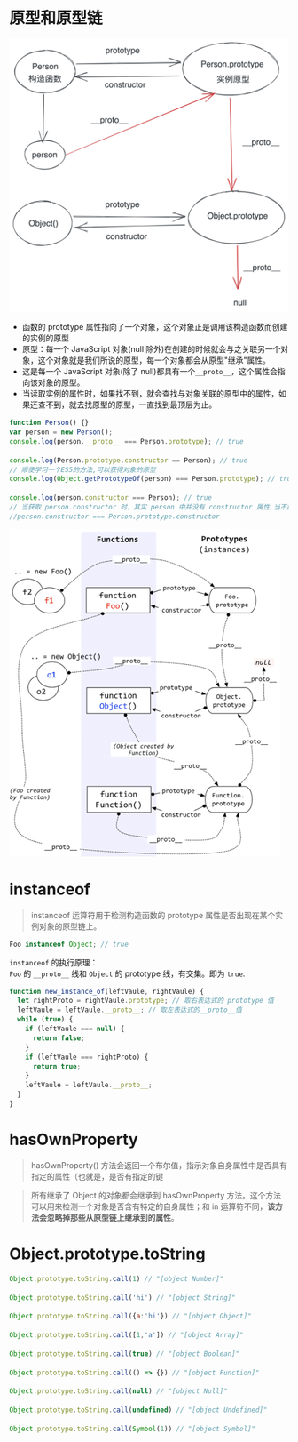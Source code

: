 # 原型和原型链

![](../../../Images/js/原型链.png)

- 函数的 prototype 属性指向了一个对象，这个对象正是调用该构造函数而创建的实例的原型
- 原型：每一个 JavaScript 对象(null 除外)在创建的时候就会与之关联另一个对象，这个对象就是我们所说的原型，每一个对象都会从原型"继承"属性。
- 这是每一个 JavaScript 对象(除了 null)都具有一个`__proto__`，这个属性会指向该对象的原型。
- 当读取实例的属性时，如果找不到，就会查找与对象关联的原型中的属性，如果还查不到，就去找原型的原型，一直找到最顶层为止。

```js
function Person() {}
var person = new Person();
console.log(person.__proto__ === Person.prototype); // true

console.log(Person.prototype.constructor == Person); // true
// 顺便学习一个ES5的方法,可以获得对象的原型
console.log(Object.getPrototypeOf(person) === Person.prototype); // true

console.log(person.constructor === Person); // true
// 当获取 person.constructor 时，其实 person 中并没有 constructor 属性,当不能读取到constructor 属性时，会从 person 的原型也就是 Person.prototype 中读取，正好原型中有该属性
//person.constructor === Person.prototype.constructor
```

![](../../../Images/js/原型链2.png)

# instanceof

> instanceof 运算符用于检测构造函数的 prototype 属性是否出现在某个实例对象的原型链上。

```js
Foo instanceof Object; // true
```

`instanceof` 的执行原理：  
`Foo` 的 `__proto__` 线和 `Object` 的 prototype 线，有交集。即为 `true`.

```js
function new_instance_of(leftVaule, rightVaule) {
  let rightProto = rightVaule.prototype; // 取右表达式的 prototype 值
  leftVaule = leftVaule.__proto__; // 取左表达式的__proto__值
  while (true) {
    if (leftVaule === null) {
      return false;
    }
    if (leftVaule === rightProto) {
      return true;
    }
    leftVaule = leftVaule.__proto__;
  }
}
```

# hasOwnProperty

> hasOwnProperty() 方法会返回一个布尔值，指示对象自身属性中是否具有指定的属性（也就是，是否有指定的键

> 所有继承了 Object 的对象都会继承到 hasOwnProperty 方法。这个方法可以用来检测一个对象是否含有特定的自身属性；和 in 运算符不同，**该方法会忽略掉那些从原型链上继承到的属性**。

# Object.prototype.toString
```js
Object.prototype.toString.call(1) // "[object Number]"

Object.prototype.toString.call('hi') // "[object String]"

Object.prototype.toString.call({a:'hi'}) // "[object Object]"

Object.prototype.toString.call([1,'a']) // "[object Array]"

Object.prototype.toString.call(true) // "[object Boolean]"

Object.prototype.toString.call(() => {}) // "[object Function]"

Object.prototype.toString.call(null) // "[object Null]"

Object.prototype.toString.call(undefined) // "[object Undefined]"

Object.prototype.toString.call(Symbol(1)) // "[object Symbol]"

```